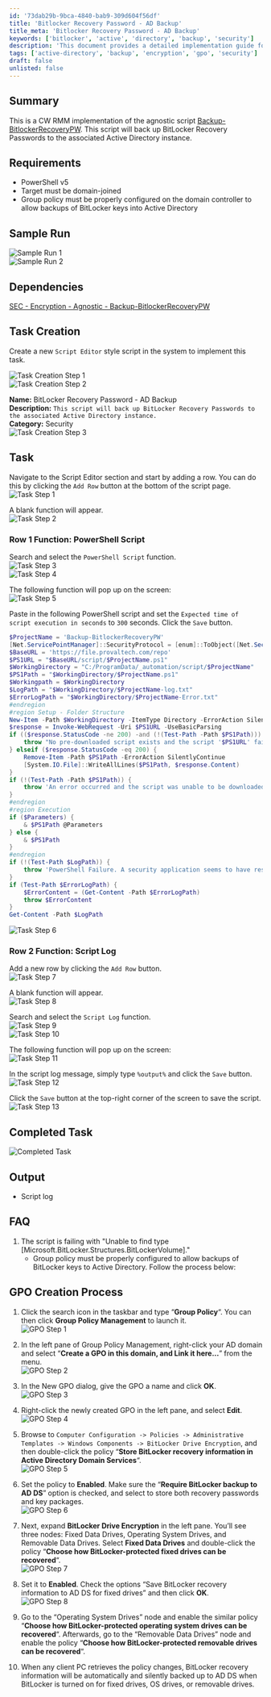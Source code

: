 ```yaml
---
id: '73dab29b-9bca-4840-bab9-309d604f56df'
title: 'Bitlocker Recovery Password - AD Backup'
title_meta: 'Bitlocker Recovery Password - AD Backup'
keywords: ['bitlocker', 'active', 'directory', 'backup', 'security']
description: 'This document provides a detailed implementation guide for the BitLocker Recovery Password backup to Active Directory using a ConnectWise RMM script. It includes requirements, sample runs, task creation steps, and troubleshooting tips.'
tags: ['active-directory', 'backup', 'encryption', 'gpo', 'security']
draft: false
unlisted: false
---
```


## Summary

This is a CW RMM implementation of the agnostic script [Backup-BitlockerRecoveryPW](<../../powershell/Backup-BitlockerRecoveryPW.md>). This script will back up BitLocker Recovery Passwords to the associated Active Directory instance.

## Requirements

- PowerShell v5
- Target must be domain-joined
- Group policy must be properly configured on the domain controller to allow backups of BitLocker keys into Active Directory

## Sample Run

![Sample Run 1](../../../static/img/Bitlocker-Recovery-Password---AD-Backup/image_10.png)  
![Sample Run 2](../../../static/img/Bitlocker-Recovery-Password---AD-Backup/image_11.png)  

## Dependencies

[SEC - Encryption - Agnostic - Backup-BitlockerRecoveryPW](<../../powershell/Backup-BitlockerRecoveryPW.md>)

## Task Creation

Create a new `Script Editor` style script in the system to implement this task.

![Task Creation Step 1](../../../static/img/Bitlocker-Recovery-Password---AD-Backup/image_12.png)  
![Task Creation Step 2](../../../static/img/Bitlocker-Recovery-Password---AD-Backup/image_13.png)  

**Name:** BitLocker Recovery Password - AD Backup  
**Description:** `This script will back up BitLocker Recovery Passwords to the associated Active Directory instance.`  
**Category:** Security  
![Task Creation Step 3](../../../static/img/Bitlocker-Recovery-Password---AD-Backup/image_14.png)  

## Task

Navigate to the Script Editor section and start by adding a row. You can do this by clicking the `Add Row` button at the bottom of the script page.  
![Task Step 1](../../../static/img/Bitlocker-Recovery-Password---AD-Backup/image_15.png)  

A blank function will appear.  
![Task Step 2](../../../static/img/Bitlocker-Recovery-Password---AD-Backup/image_16.png)  

### Row 1 Function: PowerShell Script

Search and select the `PowerShell Script` function.  
![Task Step 3](../../../static/img/Bitlocker-Recovery-Password---AD-Backup/image_17.png)  
![Task Step 4](../../../static/img/Bitlocker-Recovery-Password---AD-Backup/image_18.png)  

The following function will pop up on the screen:  
![Task Step 5](../../../static/img/Bitlocker-Recovery-Password---AD-Backup/image_19.png)  

Paste in the following PowerShell script and set the `Expected time of script execution in seconds` to `300` seconds. Click the `Save` button.

```powershell
$ProjectName = 'Backup-BitlockerRecoveryPW'
[Net.ServicePointManager]::SecurityProtocol = [enum]::ToObject([Net.SecurityProtocolType], 3072)
$BaseURL = 'https://file.provaltech.com/repo'
$PS1URL = "$BaseURL/script/$ProjectName.ps1"
$WorkingDirectory = "C:/ProgramData/_automation/script/$ProjectName"
$PS1Path = "$WorkingDirectory/$ProjectName.ps1"
$Workingpath = $WorkingDirectory
$LogPath = "$WorkingDirectory/$ProjectName-log.txt"
$ErrorLogPath = "$WorkingDirectory/$ProjectName-Error.txt"
#endregion
#region Setup - Folder Structure
New-Item -Path $WorkingDirectory -ItemType Directory -ErrorAction SilentlyContinue | Out-Null
$response = Invoke-WebRequest -Uri $PS1URL -UseBasicParsing
if (($response.StatusCode -ne 200) -and (!(Test-Path -Path $PS1Path))) {
    throw "No pre-downloaded script exists and the script '$PS1URL' failed to download. Exiting."
} elseif ($response.StatusCode -eq 200) {
    Remove-Item -Path $PS1Path -ErrorAction SilentlyContinue
    [System.IO.File]::WriteAllLines($PS1Path, $response.Content)
}
if (!(Test-Path -Path $PS1Path)) {
    throw 'An error occurred and the script was unable to be downloaded. Exiting.'
}
#endregion
#region Execution
if ($Parameters) {
    & $PS1Path @Parameters
} else {
    & $PS1Path
}
#endregion
if (!(Test-Path $LogPath)) {
    throw 'PowerShell Failure. A security application seems to have restricted the execution of the PowerShell script.'
}
if (Test-Path $ErrorLogPath) {
    $ErrorContent = (Get-Content -Path $ErrorLogPath)
    throw $ErrorContent
}
Get-Content -Path $LogPath
```

![Task Step 6](../../../static/img/Bitlocker-Recovery-Password---AD-Backup/image_20.png)  

### Row 2 Function: Script Log

Add a new row by clicking the `Add Row` button.  
![Task Step 7](../../../static/img/Bitlocker-Recovery-Password---AD-Backup/image_21.png)  

A blank function will appear.  
![Task Step 8](../../../static/img/Bitlocker-Recovery-Password---AD-Backup/image_22.png)  

Search and select the `Script Log` function.  
![Task Step 9](../../../static/img/Bitlocker-Recovery-Password---AD-Backup/image_23.png)  
![Task Step 10](../../../static/img/Bitlocker-Recovery-Password---AD-Backup/image_24.png)  

The following function will pop up on the screen:  
![Task Step 11](../../../static/img/Bitlocker-Recovery-Password---AD-Backup/image_25.png)  

In the script log message, simply type `%output%` and click the `Save` button.  
![Task Step 12](../../../static/img/Bitlocker-Recovery-Password---AD-Backup/image_26.png)  

Click the `Save` button at the top-right corner of the screen to save the script.  
![Task Step 13](../../../static/img/Bitlocker-Recovery-Password---AD-Backup/image_27.png)  

## Completed Task

![Completed Task](../../../static/img/Bitlocker-Recovery-Password---AD-Backup/image_28.png)  

## Output

- Script log

## FAQ

1. The script is failing with "Unable to find type [Microsoft.BitLocker.Structures.BitLockerVolume]."
   - Group policy must be properly configured to allow backups of BitLocker keys to Active Directory. Follow the process below:

## GPO Creation Process

1. Click the search icon in the taskbar and type “**Group Policy**“. You can then click **Group Policy Management** to launch it.  
   ![GPO Step 1](../../../static/img/Bitlocker-Recovery-Password---AD-Backup/image_29.png)  

2. In the left pane of Group Policy Management, right-click your AD domain and select “**Create a GPO in this domain, and Link it here…**” from the menu.  
   ![GPO Step 2](../../../static/img/Bitlocker-Recovery-Password---AD-Backup/image_30.png)  

3. In the New GPO dialog, give the GPO a name and click **OK**.  
   ![GPO Step 3](../../../static/img/Bitlocker-Recovery-Password---AD-Backup/image_31.png)  

4. Right-click the newly created GPO in the left pane, and select **Edit**.  
   ![GPO Step 4](../../../static/img/Bitlocker-Recovery-Password---AD-Backup/image_32.png)  

5. Browse to `Computer Configuration -> Policies -> Administrative Templates -> Windows Components -> BitLocker Drive Encryption`, and then double-click the policy “**Store BitLocker recovery information in Active Directory Domain Services**“.  
   ![GPO Step 5](../../../static/img/Bitlocker-Recovery-Password---AD-Backup/image_33.png)  

6. Set the policy to **Enabled**. Make sure the “**Require BitLocker backup to AD DS**” option is checked, and select to store both recovery passwords and key packages.  
   ![GPO Step 6](../../../static/img/Bitlocker-Recovery-Password---AD-Backup/image_34.png)  

7. Next, expand **BitLocker Drive Encryption** in the left pane. You’ll see three nodes: Fixed Data Drives, Operating System Drives, and Removable Data Drives. Select **Fixed Data Drives** and double-click the policy “**Choose how BitLocker-protected fixed drives can be recovered**“.  
   ![GPO Step 7](../../../static/img/Bitlocker-Recovery-Password---AD-Backup/image_35.png)  

8. Set it to **Enabled**. Check the options “Save BitLocker recovery information to AD DS for fixed drives” and then click **OK**.  
   ![GPO Step 8](../../../static/img/Bitlocker-Recovery-Password---AD-Backup/image_36.png)  

9. Go to the “Operating System Drives” node and enable the similar policy “**Choose how BitLocker-protected operating system drives can be recovered**“. Afterwards, go to the “Removable Data Drives” node and enable the policy “**Choose how BitLocker-protected removable drives can be recovered**“.  

10. When any client PC retrieves the policy changes, BitLocker recovery information will be automatically and silently backed up to AD DS when BitLocker is turned on for fixed drives, OS drives, or removable drives.



